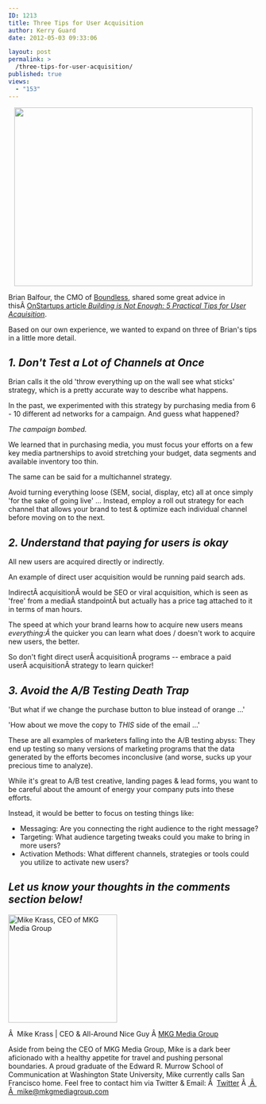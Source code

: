 ```yaml
---
ID: 1213
title: Three Tips for User Acquisition
author: Kerry Guard
date: 2012-05-03 09:33:06

layout: post
permalink: >
  /three-tips-for-user-acquisition/
published: true
views:
  - "153"
---
```

<p style="text-align: center;"><img class="aligncenter  wp-image-1214" title="target-audience" src="http://mkgmediagroup.com/wp-content/uploads/2012/05/target-audience.jpeg" alt="" width="480" height="360" /></p>
Brian Balfour, the CMO of <a href="http://www.boundless.com/" target="_blank">Boundless</a>, shared some great advice in thisÂ <a href="http://onstartups.com/tabid/3339/bid/82788/Building-It-Is-Not-Enough-5-Practical-Tips-On-User-Acquisition.aspx" target="_blank">OnStartups article <em>Building is Not Enough: 5 Practical Tips for User Acquisition</em></a>.

Based on our own experience, we wanted to expand on three of Brian's tips in a little more detail.
<h2><em>1. Don't Test a Lot of Channels at Once</em></h2>
Brian calls it the old 'throw everything up on the wall see what sticks' strategy, which is a pretty accurate way to describe what happens.

In the past, we experimented with this strategy by purchasing media from 6 - 10 different ad networks for a campaign. And guess what happened?

<em>The campaign bombed.</em>

We learned that in purchasing media, you must focus your efforts on a few key media partnerships to avoid stretching your budget, data segments and available inventory too thin.

The same can be said for a multichannel strategy.

Avoid turning everything loose (SEM, social, display, etc) all at once simply 'for the sake of going live' ... Instead, employ a roll out strategy for each channel that allows your brand to test &amp; optimize each individual channel before moving on to the next.
<h2><em>2. Understand that paying for users is okay</em></h2>
All new users are acquired directly or indirectly.

An example of direct user acquisition would be running paid search ads.

IndirectÂ acquisitionÂ would be SEO or viral acquisition, which is seen as 'free' from a mediaÂ standpointÂ but actually has a price tag attached to it in terms of man hours.

The speed at which your brand learns how to acquire new users means <em>everything:Â </em>the quicker you can learn what does / doesn't work to acquire new users, the better.

So don't fight direct userÂ acquisitionÂ programs -- embrace a paid userÂ acquisitionÂ strategy to learn quicker!
<h2><em>3. Avoid the A/B Testing Death Trap</em></h2>
'But what if we change the purchase button to blue instead of orange ...'

'How about we move the copy to <em>THIS</em> side of the email ...'

These are all examples of marketers falling into the A/B testing abyss: They end up testing so many versions of marketing programs that the data generated by the efforts becomes inconclusive (and worse, sucks up your precious time to analyze).

While it's great to A/B test creative, landing pages &amp; lead forms, you want to be careful about the amount of energy your company puts into these efforts.

Instead, it would be better to focus on testing things like:
<ul>
	<li>Messaging: Are you connecting the right audience to the right message?</li>
	<li>Targeting: What audience targeting tweaks could you make to bring in more users?</li>
	<li>Activation Methods: What different channels, strategies or tools could you utilize to activate new users?</li>
</ul>
<h2><em>Let us know your thoughts in the comments section below!</em></h2>

<img src="http://mkgmediagroup.com/wp-content/uploads/2011/08/mk_median_bw_head.jpeg" alt="Mike Krass, CEO of MKG Media Group" width="219" height="218" class="alignleft size-full wp-image-1794" />

Â  <span itemprop="jobTitle">Mike Krass | CEO & All-Around Nice Guy</span>
Â <a href="http://www.mkgmediagroup.com" itemprop="url">MKG Media Group</a>
</span>

Aside from being the CEO of MKG Media Group, Mike is a dark beer aficionado with a healthy appetite for travel and pushing personal boundaries. A proud graduate of the Edward R. Murrow School of Communication at Washington State University, Mike currently calls San Francisco home. Feel free to contact him via Twitter & Email:
Â  <a href="http://www.twitter.com/mikekrass" itemprop="url">Twitter</a>
Â <a href="mailto:mike@mkgmediagroup.com" itemprop="email">
Â  Â  mike@mkgmediagroup.com</a>
</div>